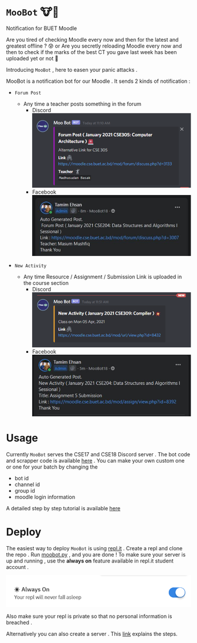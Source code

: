 # `MooBot` :cow::robot:
Notification for BUET Moodle

Are you tired of checking Moodle every now and then for the latest and greatest offline ? :cold_sweat: or Are you secretly reloading Moodle every now and then to check if the marks of the best CT you gave last week has been uploaded yet or not  :grimacing:

Introducing `MooBot` , here to easen your panic attacks .

MooBot is a notification bot for our Moodle . It sends 2 kinds of notification :
- `Forum Post`
  - Any time a teacher posts something in the forum
    - Discord <br />![](images/forum_post.png)
    - Facebook <br />![](images/forum_post_fb.JPG)

- `New Activity` 
  - Any time Resource / Assignment / Submission Link is uploaded in the course section
    - Discord <br />![](images/activity.png)
    - Facebook  <br />![](images/activity_fb.JPG)



# Usage

Currently `MooBot` serves the CSE17 and CSE18 Discord server . The bot code and scrapper code is available [here](MooBot/) . You can make your own custom one or one for your batch by changing the 

- bot id
- channel id
- group id
- moodle login information

A detailed step by step tutorial is available [here](Tutorial.md)


# Deploy

The easiest way to deploy `MooBot` is using [repl.it](https://replit.com) . Create a repl and clone the repo . Run [moobot.py](MooBot/moobot.py) , and you are done ! To make sure your server is up and running , use the **always on** feature available in repl.it student account .

![](images/always_on.png)

Also make sure your repl is private so that no personal information is breached .

Alternatively you can also create a server . This [link](https://www.codementor.io/@garethdwyer/building-a-discord-bot-with-python-and-repl-it-miblcwejz#keeping-our-bot-alive) explains the steps.

 
